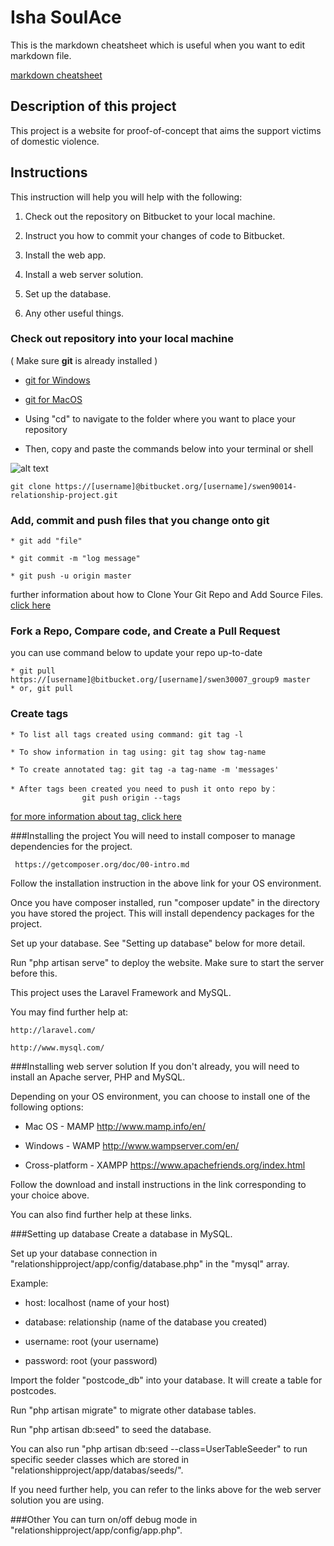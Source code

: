 # Isha SoulAce

This is the markdown cheatsheet which is useful when you want to edit
markdown file.

[markdown cheatsheet](https://github.com/adam-p/markdown-here/wiki/Markdown-Cheatsheet)

## Description of this project
This project is a website for proof-of-concept that aims the support victims of domestic violence.

## Instructions
This instruction will help you will help with the following:

1.  Check out the repository on Bitbucket to your local machine.

2. Instruct you how to commit your changes of code to Bitbucket.

3. Install the web app.

4. Install a web server solution.

5. Set up the database.

6. Any other useful things.

### Check out repository into your local machine

( Make sure **git** is already installed )

* [git for Windows](http://msysgit.github.io)

* [git for MacOS](http://sourceforge.net/projects/git-osx-installer/)

+ Using "cd" to navigate to the folder where you want to place your
repository

+ Then, copy and paste the commands below into your terminal or shell


![alt text](https://bitbucket.org/litao_shen/swen30007_group9/raw/d90135153ea8f5cf40c187dfb666560c97632ead/clone_repo.png
"clone repo instructions")
```
git clone https://[username]@bitbucket.org/[username]/swen90014-relationship-project.git
```


### Add, commit and push files that you change onto git

```
* git add "file"

* git commit -m "log message"

* git push -u origin master
```

further information about how to Clone Your Git Repo and Add Source Files.
[click
here](https://confluence.atlassian.com/display/BITBUCKET/Clone+Your+Git+Repo+and+Add+Source+Files)

### Fork a Repo, Compare code, and Create a Pull Request

you can use command below to update your repo up-to-date

```
* git pull https://[username]@bitbucket.org/[username]/swen30007_group9 master
* or, git pull 
```

### Create tags

```
* To list all tags created using command: git tag -l

* To show information in tag using: git tag show tag-name

* To create annotated tag: git tag -a tag-name -m 'messages'

* After tags been created you need to push it onto repo by：
                git push origin --tags
```
[for more information about tag, click here](http://git-scm.com/book/en/Git-Basics-Tagging)

###Installing the project
You will need to install composer to manage dependencies for the project.
```
 https://getcomposer.org/doc/00-intro.md
```
Follow the installation instruction in the above link for your OS environment.

Once you have composer installed, run "composer update" in the directory you have stored the project. This will install dependency packages for the project.

Set up your database. See "Setting up database" below for more detail.

Run "php artisan serve" to deploy the website. Make sure to start the server before this.

This project uses the Laravel Framework and MySQL.

You may find further help at:
```
http://laravel.com/

http://www.mysql.com/
```

###Installing web server solution
If you don't already, you will need to install an Apache server, PHP and MySQL.

Depending on your OS environment, you can choose to install one of the following options:

+ Mac OS - MAMP http://www.mamp.info/en/

+ Windows - WAMP http://www.wampserver.com/en/

+ Cross-platform - XAMPP https://www.apachefriends.org/index.html

Follow the download and install instructions in the link corresponding to your choice above.

You can also find further help at these links.

###Setting up database
Create a database in MySQL.

Set up your database connection in "relationshipproject/app/config/database.php" in the "mysql" array.

Example:

+ host: localhost (name of your host)

+ database: relationship (name of the database you created)

+ username: root (your username)

+ password: root (your password)

Import the folder "postcode_db" into your database. It will create a table for postcodes.

Run "php artisan migrate" to migrate other database tables.

Run "php artisan db:seed" to seed the database.

You can also run "php artisan db:seed --class=UserTableSeeder" to run specific seeder classes which are stored in "relationshipproject/app/databas/seeds/".

If you need further help, you can refer to the links above for the web server solution you are using.

###Other
You can turn on/off debug mode in "relationshipproject/app/config/app.php".